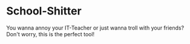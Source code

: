 # School-Shitter
You wanna annoy your IT-Teacher or just wanna troll with your friends? Don't worry, this is the perfect tool!
